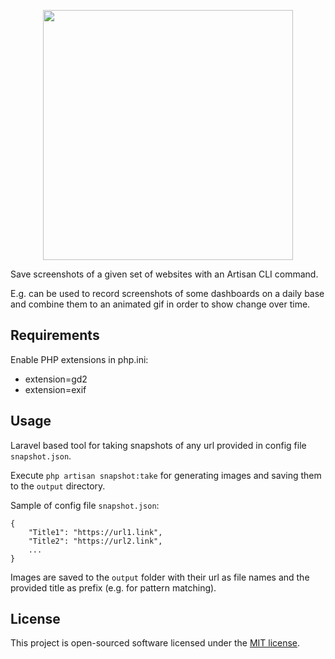 <p align="center"><img src="https://res.cloudinary.com/dtfbvvkyp/image/upload/v1566331377/laravel-logolockup-cmyk-red.svg" width="400">
</p>

Save screenshots of a given set of websites with an Artisan CLI command. 

E.g. can be used to record screenshots of some dashboards on a daily base and combine them to an animated gif in order to show change over time.

## Requirements
Enable PHP extensions in php.ini:
* extension=gd2
* extension=exif

## Usage
Laravel based tool for taking snapshots of any url provided in config file `snapshot.json`. 

Execute `php artisan snapshot:take` for generating images and saving them to the `output` directory.

Sample of config file `snapshot.json`:
```
{
    "Title1": "https://url1.link",
    "Title2": "https://url2.link",
    ...
}
```
Images are saved to the `output` folder with their url as file names and the provided title as prefix (e.g. for pattern matching).

## License

This project is open-sourced software licensed under the [MIT license](https://opensource.org/licenses/MIT).
